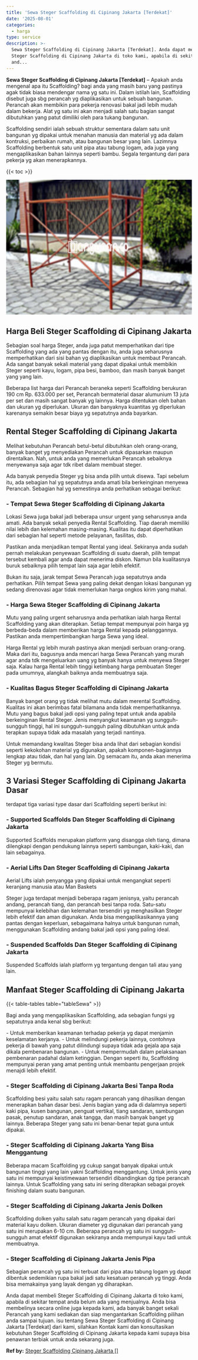 ```yaml
---
title: 'Sewa Steger Scaffolding di Cipinang Jakarta [Terdekat]'
date: '2025-08-01'
categories:
  - harga
type: service
description: >-
  Sewa Steger Scaffolding di Cipinang Jakarta [Terdekat]. Anda dapat membeli
  Steger Scaffolding di Cipinang Jakarta di toko kami, apabila di sekitar tempat
  and...
---
```


**Sewa Steger Scaffolding di Cipinang Jakarta \[Terdekat\]** – Apakah anda mengenal apa itu Scaffolding? bagi anda yang masih baru yang pastinya agak tidak biasa mendengar nama yg satu ini. Dalam istilah lain, Scaffolding disebut juga sbg perancah yg diaplikasikan untuk sebuah bangunan. Perancah akan membikin para pekerja renovasi bakal jadi lebih mudah dalam bekerja. Alat yg satu ini akan menjadi salah satu bagian sangat dibutuhkan yang patut dimiliki oleh para tukang bangunan.

Scaffolding sendiri ialah sebuah struktur sementara dalam satu unit bangunan yg dipakai untuk menahan manusia dan material yg ada dalam kontruksi, perbaikan rumah, atau bangunan besar yang lain. Lazimnya Scaffolding berbentuk satu unit pipa atau tabung logam, ada juga yang mengaplikasikan bahan lainnya seperti bambu. Segala tergantung dari para pekerja yg akan menerapkannya.

{{< toc >}}

![Sewa Steger Scaffolding di Cipinang Jakarta [Terdekat]](/images/sewa-scaffolding-steger-19.png)

## Harga Beli Steger Scaffolding di Cipinang Jakarta

Sebagian soal harga Steger, anda juga patut memperhatikan dari tipe Scaffolding yang ada yang pantas dengan itu, anda juga seharusnya memperhatikan dari sisi bahan yg diaplikasikan untuk membaut Perancah. Ada sangat banyak sekali material yang dapat dipakai untuk membikin Steger seperti kayu, logam, pipa besi, bamboo, dan masih banyak banget yang yang lain.

Beberapa list harga dari Perancah beraneka seperti Scaffolding berukuran 190 cm Rp. 633.000 per set, Perancah bermaterial dasar alumunium 13 juta per set dan masih sangat banyak yg lainnya. Harga ditentukan oleh bahan dan ukuran yg diperlukan. Ukuran dan banyaknya kuantitas yg diperlukan karenanya semakin besar biaya yg sepatutnya anda bayarkan.

## Rental Steger Scaffolding di Cipinang Jakarta

Melihat kebutuhan Perancah betul-betul dibutuhkan oleh orang-orang, banyak banget yg menyediakan Perancah untuk dipasarkan maupun direntalkan. Nah, untuk anda yang memerlukan Perancah sebaiknya menyewanya saja agar tdk ribet dalam membuat steger.

Ada banyak penyedia Steger yg bisa anda pilih untuk disewa. Tapi sebelum itu, ada sebagian hal yg sepatutnya anda amati bila berkeinginan menyewa Perancah. Sebagian hal yg semestinya anda perhatikan sebagai berikut:

### \- Tempat Sewa Steger Scaffolding di Cipinang Jakarta

Lokasi Sewa juga bakal jadi beberapa unsur urgent yang seharusnya anda amati. Ada banyak sekali penyedia Rental Scaffolding. Tiap daerah memiliki nilai lebih dan kelemahan masing-masing. Kualitas itu dapat diperhatikan dari sebagian hal seperti metode pelayanan, fasilitas, dsb.

Pastikan anda menjadikan tempat Rental yang ideal. Sekiranya anda sudah pernah melakukan penyewaan Scaffolding di suatu daerah, pilih tempat tersebut kembali agar anda dapat menerima diskon. Namun bila kualitasnya buruk sebaiknya pilih tempat lain saja agar lebih efektif.

Bukan itu saja, jarak tempat Sewa Perancah juga sepatutnya anda perhatikan. Pilih tempat Sewa yang paling dekat dengan lokasi bangunan yg sedang direnovasi agar tidak memerlukan harga ongkos kirim yang mahal.

### \- Harga Sewa Steger Scaffolding di Cipinang Jakarta

Mutu yang paling urgent seharusnya anda perhatikan ialah harga Rental Scaffolding yang akan diterapkan. Setiap tempat mempunyai poin harga yg berbeda-beda dalam memberikan harga Rental kepada pelanggannya. Pastikan anda mempertimbangkan harga Sewa yang ideal.

Harga Rental yg lebih murah pastinya akan menjadi serbuan orang-orang. Maka dari itu, bagusnya anda mencari harga Sewa Perancah yang murah agar anda tdk mengeluarkan uang yg banyak hanya untuk menyewa Steger saja. Kalau harga Rental lebih tinggi ketimbang harga pembuatan Steger pada umumnya, alangkah baiknya anda membuatnya saja.

### \- Kualitas Bagus Steger Scaffolding di Cipinang Jakarta

Banyak banget orang yg tidak melihat mutu dalam merental Scaffolding. Kualitas ini akan berimbas fatal bilamana anda tidak memperhatikannya. Mutu yang bagus bakal jadi opsi yang paling tepat untuk anda apabila berkeinginan Rental Steger. Jenis menyangkut keamanan yg sungguh-sungguh tinggi, hal ini sungguh-sungguh paling dibutuhkan untuk anda terapkan supaya tidak ada masalah yang terjadi nantinya.

Untuk memandang kwalitas Steger bisa anda lihat dari sebagian kondisi seperti kekokohan material yg digunakan, apakah komponen-bagiannya lengkap atau tidak, dan hal yang lain. Dg semacam itu, anda akan menerima Steger yg bermutu.

## 3 Variasi Steger Scaffolding di Cipinang Jakarta Dasar

terdapat tiga variasi type dasar dari Scaffolding seperti berikut ini:

### \- Supported Scaffolds Dan Steger Scaffolding di Cipinang Jakarta

Supported Scaffolds merupakan platform yang disangga oleh tiang, dimana dilengkapi dengan pendukung lainnya seperti sambungan, kaki-kaki, dan lain sebagainya.

### \- Aerial Lifts Dan Steger Scaffolding di Cipinang Jakarta

Aerial Lifts ialah penyangga yang dipakai untuk mengangkat seperti keranjang manusia atau Man Baskets

Steger juga terdapat menjadi beberapa ragam jenisnya, yaitu perancah andang, perancah tiang, dan perancah besi tanpa roda. Satu-satu mempunyai kelebihan dan kelemahan tersendiri yg menghasilkan Steger lebih efektif dan aman digunakan. Anda bisa mengaplikasikannya yang pantas dengan keperluan, sebagaimana halnya untuk bangunan rumah, menggunakan Scaffolding andang bakal jadi opsi yang paling ideal.

### \- Suspended Scaffolds Dan Steger Scaffolding di Cipinang Jakarta

Suspended Scaffolds ialah platform yg tergantung dengan tali atau yang lain.

## Manfaat Steger Scaffolding di Cipinang Jakarta

{{< table-tables table="tableSewa" >}}

Bagi anda yang mengaplikasikan Scaffolding, ada sebagian fungsi yg sepatutnya anda kenal sbg berikut:

\- Untuk memberikan keamanan terhadap pekerja yg dapat menjamin keselamatan kerjanya. - Untuk melindungi pekerja lainnya, contohnya pekerja di bawah yang patut dilindungi supaya tidak ada gejala apa saja dikala pembenaran bangunan. - Untuk mempermudah dalam pelaksanaan pembenaran padahal dalam ketinggian. Dengan seperti itu, Scaffolding mempunyai peran yang amat penting untuk membantu pengerjaan projek menajdi lebih efektif.

### \- Steger Scaffolding di Cipinang Jakarta Besi Tanpa Roda

Scaffolding besi yaitu salah satu ragam perancah yang dihasilkan dengan menerapkan bahan dasar besi. Jenis bagian yang ada di dalamnya seperti kaki pipa, kusen bangunan, penguat vertikal, tiang sandaran, sambungan pasak, penutup sandaran, anak tangga, dan masih banyak banget yg lainnya. Beberapa Steger yang satu ini benar-benar tepat guna untuk dipakai.

### \- Steger Scaffolding di Cipinang Jakarta Yang Bisa Menggantung

Beberapa macam Scaffolding yg cukup sangat banyak dipakai untuk bangunan tinggi yang lain yakni Scaffolding menggantung. Untuk jenis yang satu ini mempunyai keistimewaan tersendiri dibandingkan dg tipe perancah lainnya. Untuk Scaffolding yang satu ini sering diterapkan sebagai proyek finishing dalam suatu bangunan.

### \- Steger Scaffolding di Cipinang Jakarta Jenis Dolken

Scaffolding dolken yaitu salah satu ragam perancah yang dipakai dari material kayu dolken. Ukuran diameter yg digunakan dari perancah yang satu ini merupakan 6-10 cm. Beberapa perancah yg satu ini sungguh-sungguh amat efektif digunakan sekiranya anda mempunyai kayu tadi untuk membuatnya.

### \- Steger Scaffolding di Cipinang Jakarta Jenis Pipa

Sebagian perancah yg satu ini terbuat dari pipa atau tabung logam yg dapat dibentuk sedemikian rupa bakal jadi satu kesatuan perancah yg tinggi. Anda bisa memakainya yang layak dengan yg diharapkan.

Anda dapat membeli Steger Scaffolding di Cipinang Jakarta di toko kami, apabila di sekitar tempat anda belum ada yang menjualnya. Anda bisa membelinya secara online juga kepada kami, ada banyak banget sekali Perancah yang kami sediakan dan siap mengantarkan Scaffolding pilihan anda sampai tujuan. isu tentang Sewa Steger Scaffolding di Cipinang Jakarta \[Terdekat\] dari kami, silahkan Kontak kami dan konsultasikan kebutuhan Steger Scaffolding di Cipinang Jakarta kepada kami supaya bisa penawran terbiak untuk anda sekarang juga.

**Ref by:** [Steger Scaffolding Cipinang Jakarta []](https://id.wikipedia.org/wiki/Steger)
